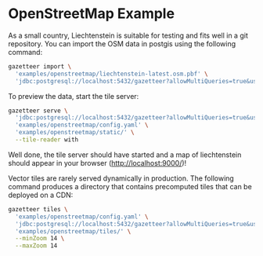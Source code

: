 # OpenStreetMap Example

As a small country, Liechtenstein is suitable for testing and fits well in a git repository. 
You can import the OSM data in postgis using the following command:

```bash
gazetteer import \
  'examples/openstreetmap/liechtenstein-latest.osm.pbf' \
  'jdbc:postgresql://localhost:5432/gazetteer?allowMultiQueries=true&user=gazetteer&password=gazetteer'
```

To preview the data, start the tile server:

```bash
gazetteer serve \
  'jdbc:postgresql://localhost:5432/gazetteer?allowMultiQueries=true&user=gazetteer&password=gazetteer' \
  'examples/openstreetmap/config.yaml' \
  'examples/openstreetmap/static/' \
  --tile-reader with
```

Well done, the tile server should have started and a map of liechtenstein should appear in your browser ([http://localhost:9000/](http://localhost:8082/))!

Vector tiles are rarely served dynamically in production. The following command produces a directory that contains precomputed tiles that can be deployed on a CDN:

```bash
gazetteer tiles \
  'examples/openstreetmap/config.yaml' \
  'jdbc:postgresql://localhost:5432/gazetteer?allowMultiQueries=true&user=gazetteer&password=gazetteer' \
  'examples/openstreetmap/tiles/' \
  --minZoom 14 \
  --maxZoom 14
```